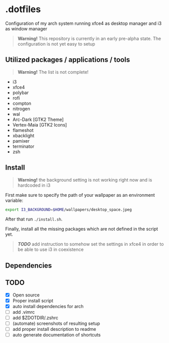 # .dotfiles

Configuration of my arch system running xfce4 as desktop manager and i3 as window manager 

> __Warning!__ This repository is currently in an early pre-alpha state. The configuration is not yet easy to setup

## Utilized packages / applications / tools

> __Warning!__ The list is not complete!

- i3
- xfce4
- polybar
- rofi
- compton
- nitrogen
- wal
- Arc-Dark [GTK2 Theme] 
- Vertex-Maia [GTK2 Icons] 
- flameshot
- xbacklight
- pamixer
- terminator
- zsh

## Install

> __Warning!__ the background setting is not working right now and is hardcoded in i3

First make sure to specify the path of your wallpaper as an environment variable:

```bash
export I3_BACKGROUND=$HOME/wallpapers/desktop_space.jpeg
```

After that run `./install.sh`.

Finally, install all the missing packages which are not defined in the script yet.

> ___TODO___ add instruction to somehow set the settings in xfce4 in order to be able to use i3 in coexistence

## Dependencies

## TODO

- [x] Open source
- [x] Proper install script
- [x] auto install dependencies for arch
- [ ] add .vimrc
- [ ] add $ZDOTDIR/.zshrc
- [ ] (automate) screenshots of resulting setup
- [ ] add proper install description to readme
- [ ] auto generate documentation of shortcuts
